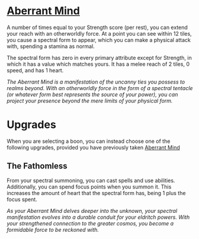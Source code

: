 # [Aberrant Mind](Aberrant%20Mind.md)
A number of times equal to your Strength score (per rest), you can extend your reach with an otherworldly force. At a point you can see within 12 tiles, you cause a spectral form to appear, which you can make a physical attack with, spending a stamina as normal.

The spectral form has zero in every primary attribute except for Strength, in which it has a value which matches yours. It has a melee reach of 2 tiles, 0 speed, and has 1 heart.

_The Aberrant Mind is a manifestation of the uncanny ties you possess to realms beyond. With an otherworldly force in the form of a spectral tentacle (or whatever form best represents the source of your power), you can project your presence beyond the mere limits of your physical form._

# Upgrades
When you are selecting a boon, you can instead choose one of the following upgrades, provided you have previously taken [Aberrant Mind](Aberrant%20Mind.md)

## The Fathomless
From your spectral summoning, you can cast spells and use abilities. Additionally, you can spend focus points when you summon it. This increases the amount of heart that the spectral form has, being 1 plus the focus spent.

_As your Aberrant Mind delves deeper into the unknown, your spectral manifestation evolves into a durable conduit for your eldritch powers. With your strengthened connection to the greater cosmos, you become a formidable force to be reckoned with._
